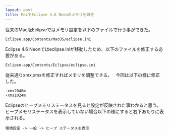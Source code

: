 ```yaml
---
layout: post
title: MacでEclipse 4.6 Neonのメモリを設定
---
```


従来のMac版Eclipseではメモリ設定を以下のファイルで行う事ができた。

```
Eclipse.app/Contents/MacOS/eclipse.ini
```

Eclipse 4.6 Neonではeclipse.iniが移動したため、以下のファイルを修正する必要がある。

```
Eclipse.app/Contents/Eclipse/eclipse.ini
```

従来通りxmx,xmsを修正すればメモリを調整できる。  
今回は以下の様に修正した。

```
-xmx2048m
-xms1024m
```

Eclipseのヒープメモリステータスを見ると設定が反映された事わかると思う。  
ヒープメモリステータスを表示していない場合以下の様にすると右下あたりに表示される。

```
環境設定 -> 一般 -> ヒープ ステータスを表示
```
